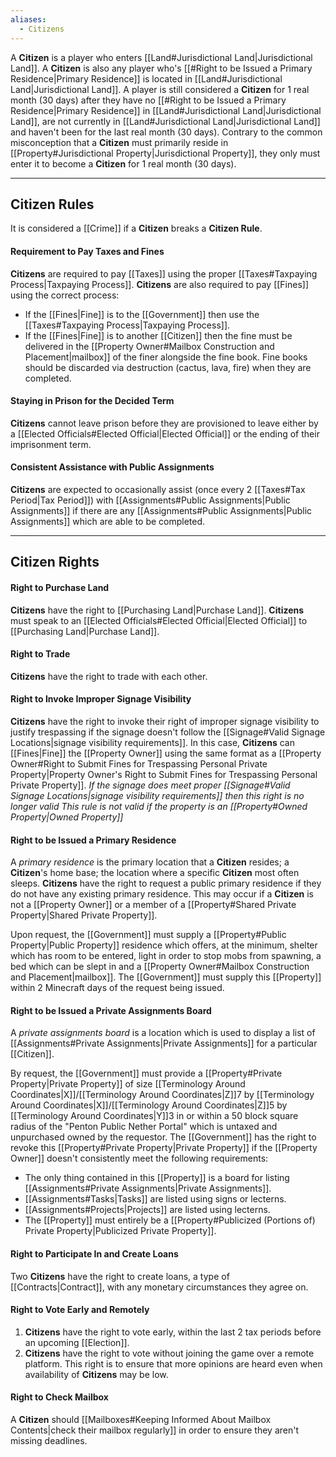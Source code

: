 ```yaml
---
aliases:
  - Citizens
---
```

A **Citizen** is a player who enters [[Land#Jurisdictional Land|Jurisdictional Land]]. A **Citizen** is also any player who's [[#Right to be Issued a Primary Residence|Primary Residence]] is located in [[Land#Jurisdictional Land|Jurisdictional Land]]. 
A player is still considered a **Citizen** for 1 real month (30 days) after they have no [[#Right to be Issued a Primary Residence|Primary Residence]] in [[Land#Jurisdictional Land|Jurisdictional Land]], are not currently in [[Land#Jurisdictional Land|Jurisdictional Land]] and haven't been for the last real month (30 days).
Contrary to the common misconception that a **Citizen** must primarily reside in [[Property#Jurisdictional Property|Jurisdictional Property]], they only must enter it to become a **Citizen** for 1 real month (30 days).

---
## Citizen Rules
It is considered a [[Crime]] if a **Citizen** breaks a **Citizen Rule**.
#### Requirement to Pay Taxes and Fines
**Citizens** are required to pay [[Taxes]] using the proper [[Taxes#Taxpaying Process|Taxpaying Process]].
**Citizens** are also required to pay [[Fines]] using the correct process:
- If the [[Fines|Fine]] is to the [[Government]] then use the [[Taxes#Taxpaying Process|Taxpaying Process]].
- If the [[Fines|Fine]] is to another [[Citizen]] then the fine must be delivered in the [[Property Owner#Mailbox Construction and Placement|mailbox]] of the finer alongside the fine book. Fine books should be discarded via destruction (cactus, lava, fire) when they are completed.
#### Staying in Prison for the Decided Term
**Citizens** cannot leave prison before they are provisioned to leave either by a [[Elected Officials#Elected Official|Elected Official]] or the ending of their imprisonment term.
#### Consistent Assistance with Public Assignments
**Citizens** are expected to occasionally assist (once every 2 [[Taxes#Tax Period|Tax Period]]) with [[Assignments#Public Assignments|Public Assignments]] if there are any [[Assignments#Public Assignments|Public Assignments]] which are able to be completed.

---
## Citizen Rights
#### Right to Purchase Land
**Citizens** have the right to [[Purchasing Land|Purchase Land]]. **Citizens** must speak to an [[Elected Officials#Elected Official|Elected Official]] to [[Purchasing Land|Purchase Land]].
#### Right to Trade
**Citizens** have the right to trade with each other.
#### Right to Invoke Improper Signage Visibility
**Citizens** have the right to invoke their right of improper signage visibility to justify trespassing if the signage doesn't follow the [[Signage#Valid Signage Locations|signage visibility requirements]]. In this case, **Citizens** can [[Fines|Fine]] the [[Property Owner]] using the same format as a [[Property Owner#Right to Submit Fines for Trespassing Personal Private Property|Property Owner's Right to Submit Fines for Trespassing Personal Private Property]].
*If the signage does meet proper [[Signage#Valid Signage Locations|signage visibility requirements]] then this right is no longer valid*
*This rule is not valid if the property is an [[Property#Owned Property|Owned Property]]*
#### Right to be Issued a Primary Residence
A *primary residence* is the primary location that a **Citizen** resides; a **Citizen**'s home base; the location where a specific **Citizen** most often sleeps.
**Citizens** have the right to request a public primary residence if they do not have any existing primary residence. This may occur if a **Citizen** is not a [[Property Owner]] or a member of a [[Property#Shared Private Property|Shared Private Property]].

Upon request, the [[Government]] must supply a [[Property#Public Property|Public Property]] residence which offers, at the minimum, shelter which has room to be entered, light in order to stop mobs from spawning, a bed which can be slept in and a [[Property Owner#Mailbox Construction and Placement|mailbox]].
The [[Government]] must supply this [[Property]] within 2 Minecraft days of the request being issued. 
#### Right to be Issued a Private Assignments Board
A *private assignments board* is a location which is used to display a list of [[Assignments#Private Assignments|Private Assignments]] for a particular [[Citizen]]. 

By request, the [[Government]] must provide a [[Property#Private Property|Private Property]] of size [[Terminology Around Coordinates|X]]/[[Terminology Around Coordinates|Z]]7 by [[Terminology Around Coordinates|X]]/[[Terminology Around Coordinates|Z]]5 by [[Terminology Around Coordinates|Y]]3 in or within a 50 block square radius of the "Penton Public Nether Portal" which is untaxed and unpurchased owned by the requestor.
The [[Government]] has the right to revoke this [[Property#Private Property|Private Property]] if the [[Property Owner]] doesn't consistently meet the following requirements:
- The only thing contained in this [[Property]] is a board for listing [[Assignments#Private Assignments|Private Assignments]].
- [[Assignments#Tasks|Tasks]] are listed using signs or lecterns.
- [[Assignments#Projects|Projects]] are listed using lecterns.
- The [[Property]] must entirely be a [[Property#Publicized (Portions of) Private Property|Publicized Private Property]].
#### Right to Participate In and Create Loans
Two **Citizens** have the right to create loans, a type of [[Contracts|Contract]], with any monetary circumstances they agree on.
#### Right to Vote Early and Remotely
1. **Citizens** have the right to vote early, within the last 2 tax periods before an upcoming [[Election]]. 
2. **Citizens** have the right to vote without joining the game over a remote platform.
This right is to ensure that more opinions are heard even when availability of **Citizens** may be low.
#### Right to Check Mailbox
A **Citizen** should [[Mailboxes#Keeping Informed About Mailbox Contents|check their mailbox regularly]] in order to ensure they aren't missing deadlines.